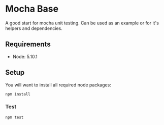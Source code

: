 # Mocha Base

A good start for mocha unit testing. Can be used as an example or for it's helpers and dependencies.

## Requirements

* Node: 5.10.1

## Setup
You will want to install all required node packages:

    npm install

### Test

    npm test
